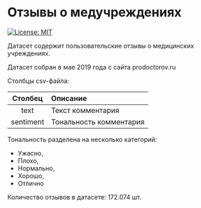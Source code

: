 Отзывы о медучреждениях
=======================

[![License: MIT](https://img.shields.io/badge/License-MIT-yellow.svg)](https://opensource.org/licenses/MIT)

Датасет содержит пользовательские отзывы о медицинских учреждениях.

Датасет собран в мае 2019 года с сайта prodoctorov.ru

Столбцы csv-файла:

| Столбец | Описание              |
|:-------:|:----------------------|
|text     |Текст комментария      |
|sentiment|Тональность комментария|

Тональность разделена на несколько категорий:
* Ужасно,
* Плохо,
* Нормально,
* Хорошо,
* Отлично

Количество отзывов в датасете: 172.074 шт.